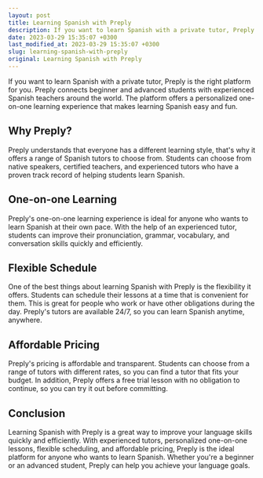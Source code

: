 ```yaml
---
layout: post
title: Learning Spanish with Preply
description: If you want to learn Spanish with a private tutor, Preply is the right platform for you. Preply connects beginner and advanced students with experienced Spanish teachers around the world.
date: 2023-03-29 15:35:07 +0300
last_modified_at: 2023-03-29 15:35:07 +0300
slug: learning-spanish-with-preply
original: Learning Spanish with Preply
---
```


If you want to learn Spanish with a private tutor, Preply is the right platform for you. Preply connects beginner and advanced students with experienced Spanish teachers around the world. The platform offers a personalized one-on-one learning experience that makes learning Spanish easy and fun.

## Why Preply?

Preply understands that everyone has a different learning style, that's why it offers a range of Spanish tutors to choose from. Students can choose from native speakers, certified teachers, and experienced tutors who have a proven track record of helping students learn Spanish.

## One-on-one Learning

Preply's one-on-one learning experience is ideal for anyone who wants to learn Spanish at their own pace. With the help of an experienced tutor, students can improve their pronunciation, grammar, vocabulary, and conversation skills quickly and efficiently.

## Flexible Schedule

One of the best things about learning Spanish with Preply is the flexibility it offers. Students can schedule their lessons at a time that is convenient for them. This is great for people who work or have other obligations during the day. Preply's tutors are available 24/7, so you can learn Spanish anytime, anywhere.

## Affordable Pricing

Preply's pricing is affordable and transparent. Students can choose from a range of tutors with different rates, so you can find a tutor that fits your budget. In addition, Preply offers a free trial lesson with no obligation to continue, so you can try it out before committing.

## Conclusion

Learning Spanish with Preply is a great way to improve your language skills quickly and efficiently. With experienced tutors, personalized one-on-one lessons, flexible scheduling, and affordable pricing, Preply is the ideal platform for anyone who wants to learn Spanish. Whether you're a beginner or an advanced student, Preply can help you achieve your language goals.